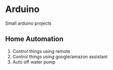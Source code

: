 # Arduino
Small arduino projects

Home Automation
------------------

1)  Control things using remote 
2)  Control things using google/amazon assistant
3)  Auto off water pump
